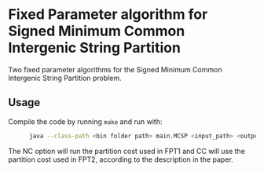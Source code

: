 # Fixed Parameter algorithm for Signed Minimum Common Intergenic String Partition

Two fixed parameter algorithms for the Signed Minimum Common Intergenic String Partition problem.

## Usage

Compile the code by running `make` and run with: 
```bash
      java --class-path <bin folder path> main.MCSP <input_path> <output_path> <NC|CC> 
```

The NC option will run the partition cost used in FPT1 and CC will use the partition cost used in FPT2, according to the description in the paper.
